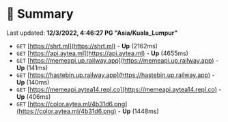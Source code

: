 # 📖 Summary
Last updated: **12/3/2022, 4:46:27 PG "Asia/Kuala_Lumpur"**

- `GET` [https://shrt.ml](https://shrt.ml) - **Up** (2162ms)
- `GET` [https://api.aytea.ml](https://api.aytea.ml) - **Up** (4655ms)
- `GET` [https://memeapi.up.railway.app](https://memeapi.up.railway.app) - **Up** (141ms)
- `GET` [https://hastebin.up.railway.app](https://hastebin.up.railway.app) - **Up** (140ms)
- `GET` [https://memeapi.aytea14.repl.co](https://memeapi.aytea14.repl.co) - **Up** (406ms)
- `GET` [https://color.aytea.ml/4b31d6.png](https://color.aytea.ml/4b31d6.png) - **Up** (1448ms)
